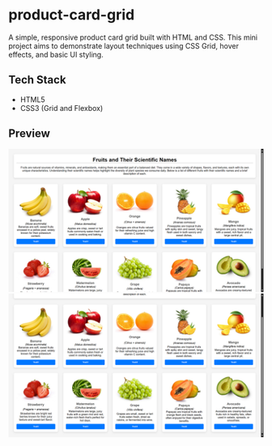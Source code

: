 # product-card-grid
 A simple, responsive product card grid built with HTML and CSS. This mini project aims to demonstrate layout techniques using CSS Grid, hover effects, and basic UI styling.

## Tech Stack
  - HTML5
  - CSS3 (Grid and Flexbox)
  
## Preview
  ![preview 1](<preview 1.png>)
  ![preview 2](<preview 2.png>)